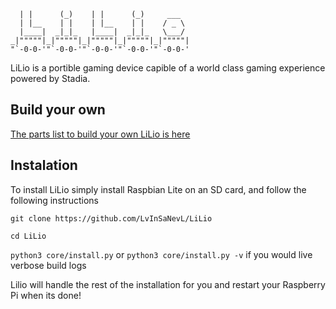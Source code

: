       | |      (_)    | |      (_)     ___   
      | |__    | |    | |__    | |    / _ \  
      |____|  _|_|_   |____|  _|_|_   \___/  
    _|"""""|_|"""""|_|"""""|_|"""""|_|"""""| 
    "`-0-0-'"`-0-0-'"`-0-0-'"`-0-0-'"`-0-0-' 

LiLio is a portible gaming device capible of a world class gaming experience powered by Stadia.


## Build your own
[The parts list to build your own LiLio is here](https://docs.google.com/spreadsheets/d/1o2KC0deXbZ5__kjTrOGxbklZBP4nP3jFMt7TPF-E2JY/edit?usp=sharing)

## Instalation
To install LiLio simply install Raspbian Lite on an SD card, and follow the following instructions

`git clone https://github.com/LvInSaNevL/LiLio`

`cd LiLio`

`python3 core/install.py` or `python3 core/install.py -v` if you would live verbose build logs

Lilio will handle the rest of the installation for you and restart your Raspberry Pi when its done!